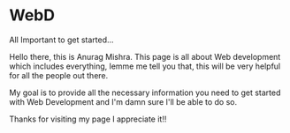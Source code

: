 # WebD
All Important to get started...

Hello there, this is Anurag Mishra. This page is all about Web development which includes everything, lemme me tell you that, this will be very helpful for all the people out there.

My goal is to provide all the necessary information you need to get started with Web Development and I'm damn sure I'll be able to do so.

Thanks for visiting my page I appreciate it!!
